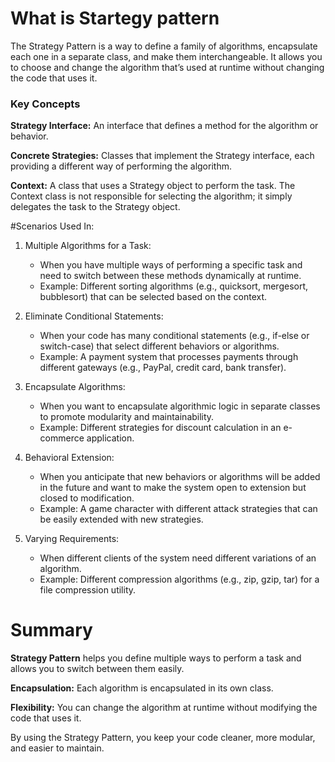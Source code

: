 # What is Startegy pattern

The Strategy Pattern is a way to define a family of algorithms, encapsulate each one in a separate class, and make them interchangeable. It allows you to choose and change the algorithm that’s used at runtime without changing the code that uses it.

### Key Concepts
**Strategy Interface:** An interface that defines a method for the algorithm or behavior.

**Concrete Strategies:** Classes that implement the Strategy interface, each providing a different way of performing the algorithm.

**Context:** A class that uses a Strategy object to perform the task. The Context class is not responsible for selecting the algorithm; it simply delegates the task to the Strategy object.

#Scenarios Used In:

1. Multiple Algorithms for a Task:
    - When you have multiple ways of performing a specific task and need to switch between these methods dynamically at runtime.
    - Example: Different sorting algorithms (e.g., quicksort, mergesort, bubblesort) that can be selected based on the context.

2. Eliminate Conditional Statements:
    - When your code has many conditional statements (e.g., if-else or switch-case) that select different behaviors or algorithms.
    - Example: A payment system that processes payments through different gateways (e.g., PayPal, credit card, bank transfer).

3. Encapsulate Algorithms:
    - When you want to encapsulate algorithmic logic in separate classes to promote modularity and maintainability.
    - Example: Different strategies for discount calculation in an e-commerce application.

4. Behavioral Extension:
    - When you anticipate that new behaviors or algorithms will be added in the future and want to make the system open to extension but closed to modification.
    - Example: A game character with different attack strategies that can be easily extended with new strategies.

5. Varying Requirements:
    - When different clients of the system need different variations of an algorithm.
    - Example: Different compression algorithms (e.g., zip, gzip, tar) for a file compression utility.

# Summary

**Strategy Pattern** helps you define multiple ways to perform a task and allows you to switch between them easily.

**Encapsulation:** Each algorithm is encapsulated in its own class.

**Flexibility:** You can change the algorithm at runtime without modifying the code that uses it.

By using the Strategy Pattern, you keep your code cleaner, more modular, and easier to maintain.